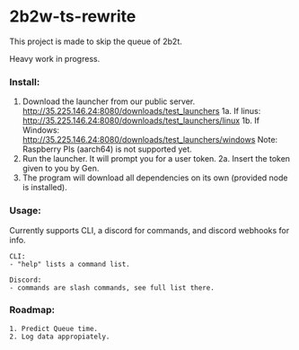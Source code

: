 # 2b2w-ts-rewrite

This project is made to skip the queue of 2b2t.

Heavy work in progress.


### Install:
1. Download the launcher from our public server. http://35.225.146.24:8080/downloads/test_launchers
    1a. If linus: http://35.225.146.24:8080/downloads/test_launchers/linux
    1b. If Windows: http://35.225.146.24:8080/downloads/test_launchers/windows
    Note: Raspberry PIs (aarch64) is not supported yet.
2. Run the launcher. It will prompt you for a user token.
    2a. Insert the token given to you by Gen.
3. The program will download all dependencies on its own (provided node is installed).

### Usage:
Currently supports CLI, a discord for commands, and discord webhooks for info.

    CLI:
    - "help" lists a command list.

    Discord:
    - commands are slash commands, see full list there.


### Roadmap:
    1. Predict Queue time.
    2. Log data appropiately.
